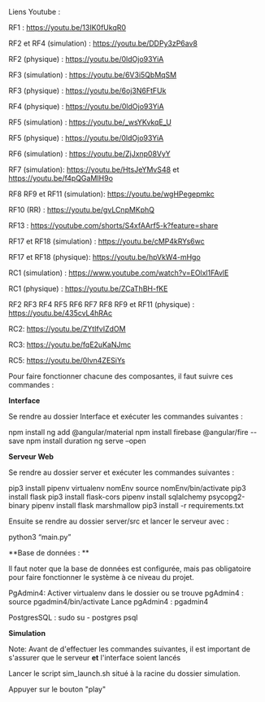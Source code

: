 Liens Youtube :

RF1 : https://youtu.be/13IK0fUkqR0

RF2 et RF4 (simulation) : https://youtu.be/DDPy3zP6av8

RF2 (physique) : https://youtu.be/0ldOjo93YiA

RF3 (simulation) : https://youtu.be/6V3i5QbMqSM

RF3 (physique) : https://youtu.be/6oj3N6FtFUk

RF4 (physique) : https://youtu.be/0ldOjo93YiA

RF5 (simulation) : https://youtu.be/_wsYKvkqE_U

RF5 (physique) : https://youtu.be/0ldOjo93YiA

RF6 (simulation) : https://youtu.be/ZjJxnp08VyY

RF7 (simulation): https://youtu.be/HtsJeYMvS48 et https://youtu.be/f4pQGaMIH9o

RF8 RF9 et RF11 (simulation): https://youtu.be/wgHPegepmkc

RF10 (RR) : https://youtu.be/gvLCnpMKphQ

RF13 : https://youtube.com/shorts/S4xfAArf5-k?feature=share

RF17 et RF18 (simulation) : https://youtu.be/cMP4kRYs6wc

RF17 et RF18 (physique): https://youtu.be/hpVkW4-mHgo

RC1 (simulation) : https://www.youtube.com/watch?v=EOlxl1FAvlE

RC1 (physique) : https://youtu.be/ZCaThBH-fKE

RF2 RF3 RF4 RF5 RF6 RF7 RF8 RF9 et RF11 (physique) : https://youtu.be/435cvL4hRAc

RC2: https://youtu.be/ZYtIfvIZdOM

RC3: https://youtu.be/fqE2uKaNJmc

RC5: https://youtu.be/0Ivn4ZESiYs

Pour faire fonctionner chacune des composantes, il faut suivre ces commandes :


**Interface**

Se rendre au dossier Interface et exécuter les commandes suivantes :

npm install
ng add @angular/material
npm install firebase @angular/fire --save
npm install duration
ng serve –open



**Serveur Web**

Se rendre au dossier server et exécuter les commandes suivantes :

pip3 install pipenv
virtualenv nomEnv
source nomEnv/bin/activate
pip3 install flask
pip3 install flask-cors
pipenv install sqlalchemy psycopg2-binary
pipenv install flask marshmallow
pip3 install -r requirements.txt


Ensuite se rendre au dossier server/src et lancer le serveur avec : 

python3 “main.py”

**Base de données : **

Il faut noter que la base de données est configurée, mais pas obligatoire pour faire fonctionner le système à ce niveau du projet.

PgAdmin4:
Activer virtualenv dans le dossier ou se trouve pgAdmin4 : source pgadmin4/bin/activate
Lance pgAdmin4 : pgadmin4

PostgresSQL :
sudo su - postgres
psql

**Simulation**

Note: Avant de d'effectuer les commandes suivantes, il est important de s'assurer que le serveur **et** l'interface soient lancés

Lancer le script sim_launch.sh situé à la racine du dossier simulation.

Appuyer sur le bouton "play"
